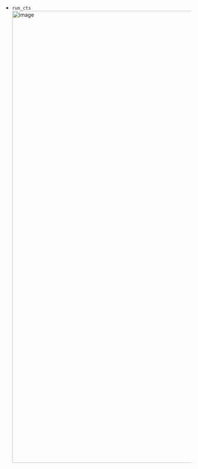 ##
* `run_cts`
  <img width="1206" alt="image" src="https://github.com/navi2311/DIGITAL-VLSI-SOC-DESIGN-AND-PLANNING/assets/134842758/4bb7cd62-54f0-4b43-a227-b98395d9a569">
